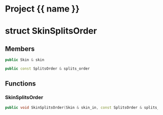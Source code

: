 <script setup>
import {useRoute} from 'vitepress'
const {path} = useRoute()
const tokens = path.split('/')
const words = tokens[2].split('-');
for (let i = 0; i < words.length; i++) {
    words[i] = words[i].charAt(0).toUpperCase() + words[i].slice(1);
    words[i] = words[i].replace('geode', 'Geode')
}
const name = words.join('-');
</script>
# Project {{ name }}

# struct SkinSplitsOrder


## Members

```cpp
public Skin & skin

```

```cpp
public const SplitsOrder & splits_order

```



## Functions

### SkinSplitsOrder

```cpp
public void SkinSplitsOrder(Skin & skin_in, const SplitsOrder & splits_order_in)
```





